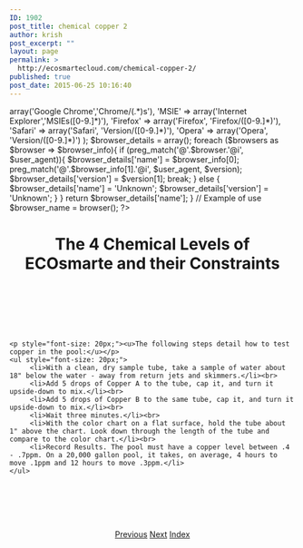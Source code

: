 ```yaml
---
ID: 1902
post_title: chemical copper 2
author: krish
post_excerpt: ""
layout: page
permalink: >
  http://ecosmartecloud.com/chemical-copper-2/
published: true
post_date: 2015-06-25 10:16:40
---
```

<html>

<link rel="stylesheet" href="http://ecosmartecloud.com/wp-admin/php/eco_res/style.css">

   <?php
  		
  		function browser(){
    $user_agent = $_SERVER['HTTP_USER_AGENT'];
    $browsers = array(
                        'Chrome' => array('Google Chrome','Chrome/(.*)s'),
                        'MSIE' => array('Internet Explorer','MSIEs([0-9.]*)'),
                        'Firefox' => array('Firefox', 'Firefox/([0-9.]*)'),
                        'Safari' => array('Safari', 'Version/([0-9.]*)'),
                        'Opera' => array('Opera', 'Version/([0-9.]*)')
                        ); 
                         
    $browser_details = array();
     
        foreach ($browsers as $browser => $browser_info){
            if (preg_match('@'.$browser.'@i', $user_agent)){
                $browser_details['name'] = $browser_info[0];
                    preg_match('@'.$browser_info[1].'@i', $user_agent, $version);
                $browser_details['version'] = $version[1];
                    break;
            } else {
                $browser_details['name'] = 'Unknown';
                $browser_details['version'] = 'Unknown';
            }
        }
     
    return $browser_details['name'];
}
 
// Example of use
$browser_name = browser();
 
   ?>
<body>
	
<h1><center>The 4 Chemical Levels of ECOsmarte and their Constraints</center></h1><br><br>
<center><img src="http://ecosmartecloud.com/wp-admin/php/eco_res/round_button_copper.png" alt=""></center><br><br></center>
<br>


	
	<p style="font-size: 20px;"><u>The following steps detail how to test copper in the pool:</u></p>
	<ul style="font-size: 20px;">
		 <li>With a clean, dry sample tube, take a sample of water about 18" below the water - away from return jets and skimmers.</li><br>
		 <li>Add 5 drops of Copper A to the tube, cap it, and turn it upside-down to mix.</li><br>
		 <li>Add 5 drops of Copper B to the same tube, cap it, and turn it upside-down to mix.</li><br>
		 <li>Wait three minutes.</li><br>
		 <li>With the color chart on a flat surface, hold the tube about 1" above the chart. Look down through the length of the tube and compare to the color chart.</li><br>
		 <li>Record Results. The pool must have a copper level between .4 - .7ppm. On a 20,000 gallon pool, it takes, on average, 4 hours to move .1ppm and 12 hours to move .3ppm.</li>
	</ul>
	
	
	
</p>

<br><br><br>

<center><br><a href="/?page_id=1900" class="button blue">Previous</a>&nbsp;<a href="/?page_id=1905" class="button blue">Next</a>&nbsp;<a href="/?page_id=1883" class="button blue">Index</a>
</center>



</body>

</html>